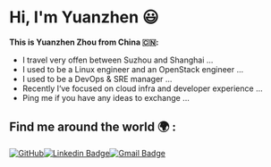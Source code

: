 # Hi, I'm Yuanzhen 😃

**This is Yuanzhen Zhou from China 🇨🇳:**

* I travel very offen between Suzhou and Shanghai ...
* I used to be a Linux engineer and an OpenStack engineer ...
* I used to be a DevOps & SRE manager ...
* Recently I‘ve focused on cloud infra and developer experience ...
* Ping me if you have any ideas to exchange ...

<!--
**zhouyuanzhen/zhouyuanzhen** is a ✨ _special_ ✨ repository because its `README.md` (this file) appears on your GitHub profile.

Here are some ideas to get you started:

- 🔭 I’m currently working on ...
- 🌱 I’m currently learning ...
- 👯 I’m looking to collaborate on ...
- 🤔 I’m looking for help with ...
- 💬 Ask me about ...
- 📫 How to reach me: ...
- 😄 Pronouns: ...
- ⚡ Fun fact: ...
-->

## Find me around the world 🌍 :

[![GitHub](https://img.shields.io/badge/GitHub-zhouyuanzhen-4BC51D.svg?style=flat&logo=GitHub&link=https://github.com/zhouyuanzhen)](https://github.com/zhouyuanzhen)[![Linkedin Badge](https://img.shields.io/badge/-YuanzhenZhou-blue?style=flat&logo=Linkedin&logoColor=white&link=https://www.linkedin.com/in/zhouyuanzhen/)](https://www.linkedin.com/in/zhouyuanzhen/)[![Gmail Badge](https://img.shields.io/badge/-szrednick@gmail.com-c14438?style=flat&logo=Gmail&logoColor=white&link=mailto:szrednick@gmail.com)](mailto:szrednick@gmail.com)
